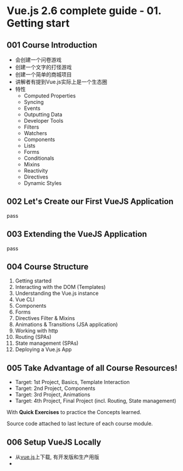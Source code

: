 # Vue.js 2.6 complete guide - 01. Getting start

## 001 Course Introduction

* 会创建一个问卷游戏
* 创建一个文字的打怪游戏
* 创建一个简单的商城项目
* 讲解者有提到Vue.js实际上是一个生态圈
* 特性
  * Computed Properties
  * Syncing
  * Events
  * Outputting Data
  * Developer Tools
  * Filters
  * Watchers
  * Components
  * Lists
  * Forms
  * Conditionals
  * Mixins
  * Reactivity
  * Directives
  * Dynamic Styles

## 002 Let's Create our First VueJS Application

pass

## 003 Extending the VueJS Application

pass

## 004 Course Structure

1. Getting started
2. Interacting with the DOM (Templates)
3. Understanding the Vue.js instance
4. Vue CLI
5. Components
6. Forms
7. Directives Filter & Mixins
8. Animations & Transitions (JSA application)
9. Working with http
10. Routing (SPAs)
11. State management (SPAs)
12. Deploying a Vue.js App

## 005 Take Advantage of all Course Resources!

* Target: 1st Project, Basics, Template Interaction
* Target: 2nd Project, Components
* Target: 3rd Project, Animations
* Target: 4th Project, Final Project (incl. Routing, State management)

With **Quick Exercises** to practice the Concepts learned.

Source code attached to last lecture of each course module.

## 006 Setup VueJS Locally

 * 从[vue.js](http://vuejs.org)上下载, 有开发版和生产用版
 * 
